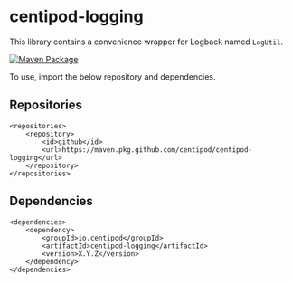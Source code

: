# centipod-logging

This library contains a convenience wrapper for Logback named `LogUtil`.

[![Maven Package](https://github.com/centipod/centipod-logging/actions/workflows/maven-publish.yml/badge.svg)](https://github.com/centipod/centipod-logging/actions/workflows/maven-publish.yml)

To use, import the below repository and dependencies.

## Repositories

```
<repositories>
    <repository>
        <id>github</id>
        <url>https://maven.pkg.github.com/centipod/centipod-logging</url>
    </repository>
</repositories>
```

## Dependencies

```
<dependencies>
    <dependency>
        <groupId>io.centipod</groupId>
        <artifactId>centipod-logging</artifactId>
        <version>X.Y.Z</version>
    </dependency>
</dependencies>
```

